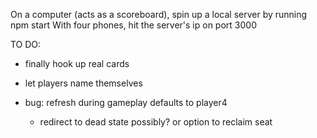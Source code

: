 On a computer (acts as a scoreboard), spin up a local server by running npm start
With four phones, hit the server's ip on port 3000


TO DO:
- finally hook up real cards
- let players name themselves

- bug: refresh during gameplay defaults to player4
	+ redirect to dead state possibly? or option to reclaim seat
